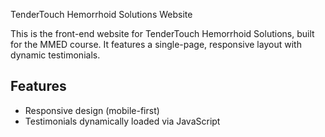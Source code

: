 TenderTouch Hemorrhoid Solutions Website

This is the front-end website for TenderTouch Hemorrhoid Solutions, built for the MMED course. 
It features a single-page, responsive layout with dynamic testimonials.

## Features
- Responsive design (mobile-first)
- Testimonials dynamically loaded via JavaScript

